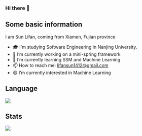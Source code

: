 ### Hi there 👋

## Some basic information
I am Sun Lifan, coming from Xiamen, Fujian province

- 🎓 I'm studying Software Engineering in Nanjing University.
- 🔭 I’m currently working on a mini-spring framework
- 🌱 I’m currently learning SSM and Machine Learning
- 📫 How to reach me: lifansun1412@gmail.com
- 😄 I’m currently interested in Machine Learning

## Language
![](https://github-readme-stats.vercel.app/api/top-langs/?username=SUNLIFAN&layout=compact)

## Stats
![](https://github-readme-stats.vercel.app/api?username=SUNLIFAN)
